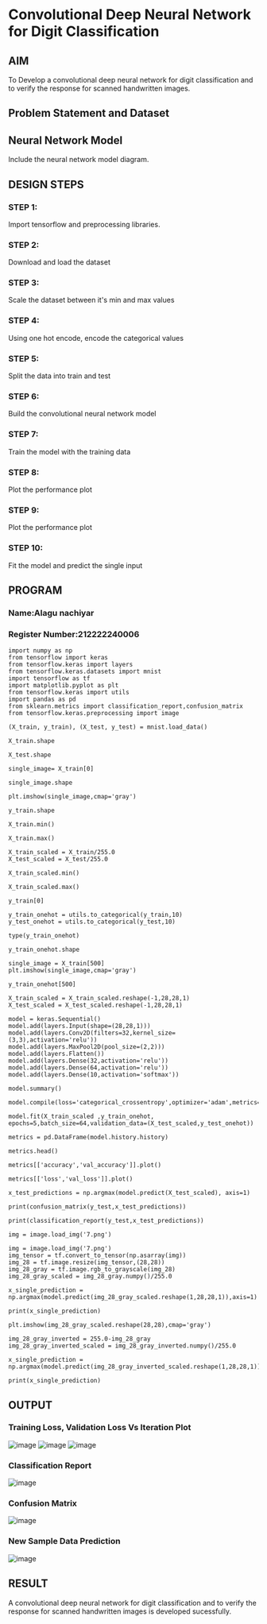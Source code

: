 # Convolutional Deep Neural Network for Digit Classification

## AIM

To Develop a convolutional deep neural network for digit classification and to verify the response for scanned handwritten images.

## Problem Statement and Dataset

## Neural Network Model

Include the neural network model diagram.

## DESIGN STEPS

### STEP 1:
Import tensorflow and preprocessing libraries.
### STEP 2:
Download and load the dataset
### STEP 3:
Scale the dataset between it's min and max values
### STEP 4:
Using one hot encode, encode the categorical values
### STEP 5:
Split the data into train and test
### STEP 6:
Build the convolutional neural network model
### STEP 7:
Train the model with the training data
### STEP 8:
Plot the performance plot
### STEP 9:
Plot the performance plot
### STEP 10:
Fit the model and predict the single input


## PROGRAM

### Name:Alagu nachiyar
### Register Number:212222240006
```
import numpy as np
from tensorflow import keras
from tensorflow.keras import layers
from tensorflow.keras.datasets import mnist
import tensorflow as tf
import matplotlib.pyplot as plt
from tensorflow.keras import utils
import pandas as pd
from sklearn.metrics import classification_report,confusion_matrix
from tensorflow.keras.preprocessing import image

(X_train, y_train), (X_test, y_test) = mnist.load_data()

X_train.shape

X_test.shape

single_image= X_train[0]

single_image.shape

plt.imshow(single_image,cmap='gray')

y_train.shape

X_train.min()

X_train.max()

X_train_scaled = X_train/255.0
X_test_scaled = X_test/255.0

X_train_scaled.min()

X_train_scaled.max()

y_train[0]

y_train_onehot = utils.to_categorical(y_train,10)
y_test_onehot = utils.to_categorical(y_test,10)

type(y_train_onehot)

y_train_onehot.shape

single_image = X_train[500]
plt.imshow(single_image,cmap='gray')

y_train_onehot[500]

X_train_scaled = X_train_scaled.reshape(-1,28,28,1)
X_test_scaled = X_test_scaled.reshape(-1,28,28,1)

model = keras.Sequential()
model.add(layers.Input(shape=(28,28,1)))
model.add(layers.Conv2D(filters=32,kernel_size=(3,3),activation='relu'))
model.add(layers.MaxPool2D(pool_size=(2,2)))
model.add(layers.Flatten())
model.add(layers.Dense(32,activation='relu'))
model.add(layers.Dense(64,activation='relu'))
model.add(layers.Dense(10,activation='softmax'))

model.summary()

model.compile(loss='categorical_crossentropy',optimizer='adam',metrics='accuracy')

model.fit(X_train_scaled ,y_train_onehot, epochs=5,batch_size=64,validation_data=(X_test_scaled,y_test_onehot))

metrics = pd.DataFrame(model.history.history)

metrics.head()

metrics[['accuracy','val_accuracy']].plot()

metrics[['loss','val_loss']].plot()

x_test_predictions = np.argmax(model.predict(X_test_scaled), axis=1)

print(confusion_matrix(y_test,x_test_predictions))

print(classification_report(y_test,x_test_predictions))

img = image.load_img('7.png')

img = image.load_img('7.png')
img_tensor = tf.convert_to_tensor(np.asarray(img))
img_28 = tf.image.resize(img_tensor,(28,28))
img_28_gray = tf.image.rgb_to_grayscale(img_28)
img_28_gray_scaled = img_28_gray.numpy()/255.0

x_single_prediction = np.argmax(model.predict(img_28_gray_scaled.reshape(1,28,28,1)),axis=1)

print(x_single_prediction)

plt.imshow(img_28_gray_scaled.reshape(28,28),cmap='gray')

img_28_gray_inverted = 255.0-img_28_gray
img_28_gray_inverted_scaled = img_28_gray_inverted.numpy()/255.0

x_single_prediction = np.argmax(model.predict(img_28_gray_inverted_scaled.reshape(1,28,28,1)),axis=1)

print(x_single_prediction)
```


## OUTPUT

### Training Loss, Validation Loss Vs Iteration Plot
![image](https://github.com/Nachiyarr/mnist-classification/assets/113497340/71f9f910-2587-493c-99f0-407917a0079f)
![image](https://github.com/Nachiyarr/mnist-classification/assets/113497340/fd2c29a1-e80c-41a7-ad96-4961cf0d3cc5)
![image](https://github.com/Nachiyarr/mnist-classification/assets/113497340/a884214b-fd16-4a2e-93df-9ab2fcfffc6f)
### Classification Report
![image](https://github.com/Nachiyarr/mnist-classification/assets/113497340/da877e21-7155-45b4-ba14-b5bbf25e39dc)
### Confusion Matrix
![image](https://github.com/Nachiyarr/mnist-classification/assets/113497340/f312ac15-afaf-42fa-b63d-3cc41d1c3866)
### New Sample Data Prediction
![image](https://github.com/Nachiyarr/mnist-classification/assets/113497340/8e42d72b-630a-46e5-ad8e-564c2e7e27f4)
## RESULT
A convolutional deep neural network for digit classification and to verify the response for scanned handwritten images is developed sucessfully.

